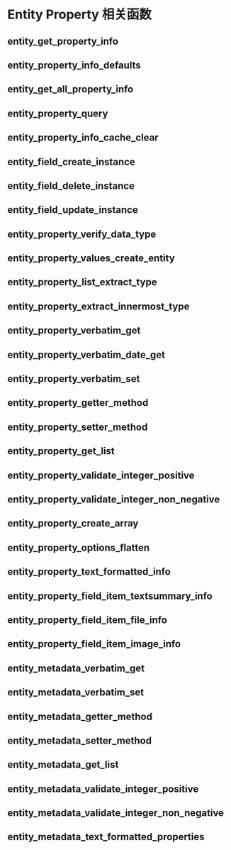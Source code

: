 # Entity Property 相关函数

## entity_get_property_info

## entity_property_info_defaults

## entity_get_all_property_info

## entity_property_query

## entity_property_info_cache_clear

## entity_field_create_instance

## entity_field_delete_instance

## entity_field_update_instance

## entity_property_verify_data_type

## entity_property_values_create_entity

## entity_property_list_extract_type

## entity_property_extract_innermost_type

## entity_property_verbatim_get

## entity_property_verbatim_date_get

## entity_property_verbatim_set

## entity_property_getter_method


## entity_property_setter_method


## entity_property_get_list

## entity_property_validate_integer_positive

## entity_property_validate_integer_non_negative

## entity_property_create_array


## entity_property_options_flatten

## entity_property_text_formatted_info

## entity_property_field_item_textsummary_info

## entity_property_field_item_file_info

## entity_property_field_item_image_info


## entity_metadata_verbatim_get

## entity_metadata_verbatim_set

## entity_metadata_getter_method

## entity_metadata_setter_method


## entity_metadata_get_list

## entity_metadata_validate_integer_positive

## entity_metadata_validate_integer_non_negative

## entity_metadata_text_formatted_properties


